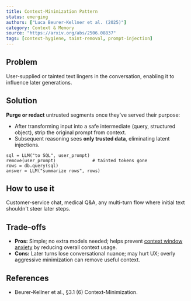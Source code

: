 ```yaml
---
title: Context-Minimization Pattern
status: emerging
authors: ["Luca Beurer-Kellner et al. (2025)"]
category: Context & Memory
source: "https://arxiv.org/abs/2506.08837"
tags: [context-hygiene, taint-removal, prompt-injection]
---
```


## Problem
User-supplied or tainted text lingers in the conversation, enabling it to influence later generations.

## Solution
**Purge or redact** untrusted segments once they've served their purpose:

- After transforming input into a safe intermediate (query, structured object), strip the original prompt from context.  
- Subsequent reasoning sees **only trusted data**, eliminating latent injections.

```pseudo
sql = LLM("to SQL", user_prompt)
remove(user_prompt)              # tainted tokens gone
rows = db.query(sql)
answer = LLM("summarize rows", rows)
```

## How to use it

Customer-service chat, medical Q&A, any multi-turn flow where initial text shouldn't steer later steps.

## Trade-offs

* **Pros:** Simple; no extra models needed; helps prevent [context window anxiety](context-window-anxiety-management.md) by reducing overall context usage.
* **Cons:** Later turns lose conversational nuance; may hurt UX; overly aggressive minimization can remove useful context.

## References

* Beurer-Kellner et al., §3.1 (6) Context-Minimization.